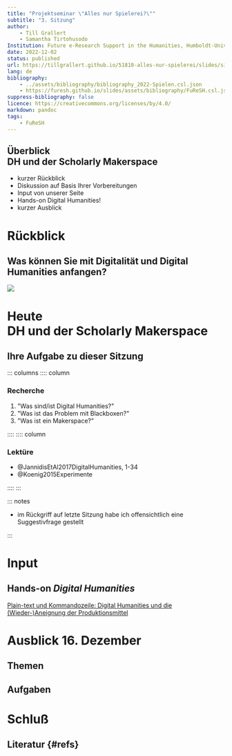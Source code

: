 ```yaml
---
title: "Projektseminar \"Alles nur Spielerei?\""
subtitle: "3. Sitzung"
author: 
    - Till Grallert
    - Samantha Tirtohusodo
Institution: Future e-Research Support in the Humanities, Humboldt-Universität zu Berlin
date: 2022-12-02
status: published
url: https://tillgrallert.github.io/51810-alles-nur-spielerei/slides/sitzung-3.html
lang: de
bibliography: 
    - ../assets/bibliography/bibliography_2022-Spielen.csl.json
    - https://furesh.github.io/slides/assets/bibliography/FuReSH.csl.json
suppress-bibliography: false
licence: https://creativecommons.org/licenses/by/4.0/
markdown: pandoc
tags:
    - FuReSH
---
```


## Überblick <br/>DH und der Scholarly Makerspace

- kurzer Rückblick
- Diskussion auf Basis Ihrer Vorbereitungen
- Input von unserer Seite
- Hands-on Digital Humanities!
- kurzer Ausblick

# Rückblick
## Was können Sie mit Digitalität und Digital Humanities anfangen?

![](../assets/img/sitzung_1/digitalität.jpeg)

# Heute <br/>DH und der Scholarly Makerspace

## Ihre Aufgabe zu dieser Sitzung

::: columns
:::: column

### Recherche

1. "Was sind/ist Digital Humanities?"
2. "Was ist das Problem mit Blackboxen?"
2. "Was ist ein Makerspace?"

::::
:::: column

### Lektüre

- @JannidisEtAl2017DigitalHumanities, 1-34
- @Koenig2015Experimente

::::
:::


::: notes

- im Rückgriff auf letzte Sitzung habe ich offensichtlich eine Suggestivfrage gestellt

:::

# Input
## Hands-on *Digital Humanities*

[Plain-text und Kommandozeile: Digital Humanities und die (Wieder-)Aneignung der Produktionsmittel](https://tillgrallert.github.io/slides/plain-text/)

# Ausblick 16. Dezember
## Themen



## Aufgaben


# Schluß
## Literatur {#refs}